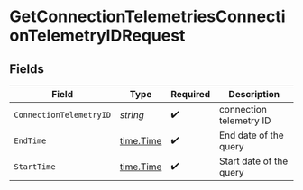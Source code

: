 # GetConnectionTelemetriesConnectionTelemetryIDRequest


## Fields

| Field                                     | Type                                      | Required                                  | Description                               |
| ----------------------------------------- | ----------------------------------------- | ----------------------------------------- | ----------------------------------------- |
| `ConnectionTelemetryID`                   | *string*                                  | :heavy_check_mark:                        | connection telemetry ID                   |
| `EndTime`                                 | [time.Time](https://pkg.go.dev/time#Time) | :heavy_check_mark:                        | End date of the query                     |
| `StartTime`                               | [time.Time](https://pkg.go.dev/time#Time) | :heavy_check_mark:                        | Start date of the query                   |